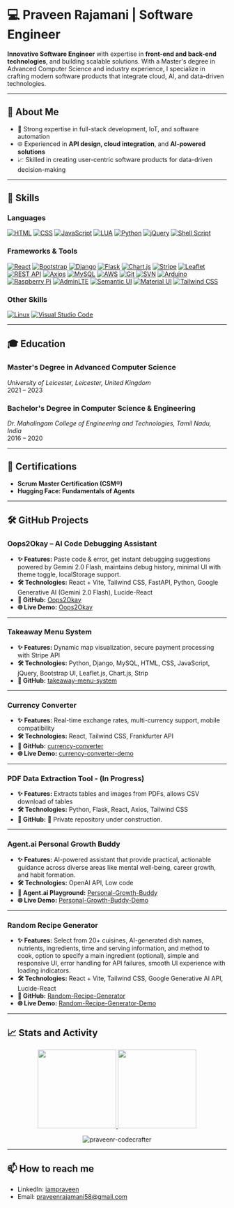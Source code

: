 # 💻 Praveen Rajamani | Software Engineer  

**Innovative Software Engineer** with expertise in **front-end and back-end technologies**, and building scalable solutions. With a Master's degree in Advanced Computer Science and industry experience, I specialize in crafting modern software products that integrate cloud, AI, and data-driven technologies.  

---

## 🚀 About Me  
- 🔧 Strong expertise in full-stack development, IoT, and software automation  
- 🌐 Experienced in **API design, cloud integration**, and **AI-powered solutions**  
- 📈 Skilled in creating user-centric software products for data-driven decision-making  

---

## 🔧 Skills  

### **Languages**  
[![HTML](https://img.shields.io/badge/-HTML-E34F26?style=for-the-badge&logo=html5&logoColor=white)](#) [![CSS](https://img.shields.io/badge/-CSS-1572B6?style=for-the-badge&logo=css3&logoColor=white)](#) [![JavaScript](https://img.shields.io/badge/-JavaScript-F7DF1E?style=for-the-badge&logo=javascript&logoColor=black)](#) [![LUA](https://img.shields.io/badge/-LUA-2C2D72?style=for-the-badge&logo=lua&logoColor=white)](#) [![Python](https://img.shields.io/badge/-Python-3776AB?style=for-the-badge&logo=python&logoColor=white)](#) [![jQuery](https://img.shields.io/badge/-jQuery-0769AD?style=for-the-badge&logo=jquery&logoColor=white)](#)  [![Shell Script](https://img.shields.io/badge/-Shell_Script-121011?style=for-the-badge&logo=gnu-bash&logoColor=white)](#)

### **Frameworks & Tools**  
[![React](https://img.shields.io/badge/-React-61DAFB?style=for-the-badge&logo=react&logoColor=black)](#) [![Bootstrap](https://img.shields.io/badge/-Bootstrap-7952B3?style=for-the-badge&logo=bootstrap&logoColor=white)](#) [![Django](https://img.shields.io/badge/-Django-092E20?style=for-the-badge&logo=django&logoColor=white)](#) [![Flask](https://img.shields.io/badge/-Flask-000000?style=for-the-badge&logo=flask&logoColor=white)](#) [![Chart.js](https://img.shields.io/badge/-Chart.js-FF6384?style=for-the-badge&logo=chart.js&logoColor=white)](#) [![Stripe](https://img.shields.io/badge/-Stripe-008CDD?style=for-the-badge&logo=stripe&logoColor=white)](#) [![Leaflet](https://img.shields.io/badge/-Leaflet-199900?style=for-the-badge&logo=leaflet&logoColor=white)](#) [![REST API](https://img.shields.io/badge/-REST_API-009688?style=for-the-badge&logo=fastapi&logoColor=white)](#) [![Axios](https://img.shields.io/badge/-Axios-5A29E4?style=for-the-badge&logo=axios&logoColor=white)](#) [![MySQL](https://img.shields.io/badge/-MySQL-4479A1?style=for-the-badge&logo=mysql&logoColor=white)](#) [![AWS](https://img.shields.io/badge/-AWS-232F3E?style=for-the-badge&logo=amazon-aws&logoColor=white)](#) [![Git](https://img.shields.io/badge/-Git-F05032?style=for-the-badge&logo=git&logoColor=white)](#) [![SVN](https://img.shields.io/badge/-SVN-809CC9?style=for-the-badge&logo=subversion&logoColor=white)](#) [![Arduino](https://img.shields.io/badge/-Arduino-00979D?style=for-the-badge&logo=arduino&logoColor=white)](#) [![Raspberry Pi](https://img.shields.io/badge/-Raspberry_Pi-A22846?style=for-the-badge&logo=raspberry-pi&logoColor=white)](#) [![AdminLTE](https://img.shields.io/badge/-AdminLTE-3C8DBC?style=for-the-badge&logo=adminlte&logoColor=white)](#) [![Semantic UI](https://img.shields.io/badge/-Semantic_UI-35BDB2?style=for-the-badge&logo=semantic-ui-react&logoColor=white)](#) [![Material UI](https://img.shields.io/badge/-Material_UI-0081CB?style=for-the-badge&logo=material-ui&logoColor=white)](#) [![Tailwind CSS](https://img.shields.io/badge/-Tailwind_CSS-38B2AC?style=for-the-badge&logo=tailwind-css&logoColor=white)](#) 

### **Other Skills**  
[![Linux](https://img.shields.io/badge/-Linux-FCC624?style=for-the-badge&logo=linux&logoColor=black)](#) [![Visual Studio Code](https://img.shields.io/badge/-Visual_Studio_Code-007ACC?style=for-the-badge&logo=visual-studio-code&logoColor=white)](#) 

---

## 🎓 Education  
### **Master's Degree in Advanced Computer Science**  
*University of Leicester, Leicester, United Kingdom*  
2021 – 2023  

### **Bachelor's Degree in Computer Science & Engineering**  
*Dr. Mahalingam College of Engineering and Technologies, Tamil Nadu, India*  
2016 – 2020  

---

## 📜 Certifications  
- **Scrum Master Certification (CSM®)**
- **Hugging Face: Fundamentals of Agents**

---

## 🛠 GitHub Projects  

### Oops2Okay – AI Code Debugging Assistant
- **✨ Features:** Paste code & error, get instant debugging suggestions powered by Gemini 2.0 Flash, maintains debug history, minimal UI with theme toggle, localStorage support.
- **🛠️ Technologies:** React + Vite, Tailwind CSS, FastAPI, Python, Google Generative AI (Gemini 2.0 Flash), Lucide-React
- **📂 GitHub:** [Oops2Okay](https://github.com/praveenr-CodeCrafter/oops2okay)
- **🌐 Live Demo:** [Oops2Okay](https://oops2okay.vercel.app/)
---

### Takeaway Menu System
- **✨ Features:** Dynamic map visualization, secure payment processing with Stripe API
- **🛠️ Technologies:** Python, Django, MySQL, HTML, CSS, JavaScript, jQuery, Bootstrap UI, Leaflet.js, Chart.js, Strip
- **📂 GitHub:** [takeaway-menu-system](https://github.com/praveenr-codecrafter/takeawaymenusystem)
---

### Currency Converter
- **✨ Features:** Real-time exchange rates, multi-currency support, mobile compatibility
- **🛠️ Technologies:** React, Tailwind CSS, Frankfurter API
- **📂 GitHub:** [currency-converter](https://github.com/praveenr-codecrafter/currency-converter)
- **🌐 Live Demo:** [currency-converter-demo](https://praveenr-codecrafter.github.io/currency-converter/)
---

### PDF Data Extraction Tool - (In Progress)
- **✨ Features:** Extracts tables and images from PDFs, allows CSV download of tables
- **🛠️ Technologies:** Python, Flask, React, Axios, Tailwind CSS 
- **📂 GitHub:** 🔐 Private repository under construction.
---

### Agent.ai Personal Growth Buddy
- **✨ Features:** AI-powered assistant that provide practical, actionable guidance across diverse areas like mental well-being, career growth, and habit formation.
- **🛠️ Technologies:** OpenAI API, Low code
- **📂 Agent.ai Playground:** [Personal-Growth-Buddy](https://agent.ai/agent/personal-growth-buddy)
- **🌐 Live Demo:** [Personal-Growth-Buddy-Demo](https://youtu.be/qLK3Byi8j9k?si=20-Uu4pZqiIlNA8v)
---

### Random Recipe Generator
- **✨ Features:** Select from 20+ cuisines, AI-generated dish names, nutrients, ingredients, time and serving information, and method to cook, option to specify a main ingredient (optional), simple and responsive UI, error handling for API failures, smooth UI experience with loading indicators.
- **🛠️ Technologies:** React + Vite, Tailwind CSS, Google Generative AI API, Lucide-React
- **📂 GitHub:** [Random-Recipe-Generator](https://github.com/praveenr-CodeCrafter/random-dish-generator)
- **🌐 Live Demo:** [Random-Recipe-Generator-Demo](https://random-dish-generator.vercel.app/)
---

## 📈 Stats and Activity

<div>
    <p align="center">
      <a href="https://github.com/praveenr-codecrafter">
       <img height="180em" src="https://github-readme-stats.vercel.app/api?username=praveenr-codecrafter&show_icons=true&theme=catppuccin_mocha&include_all_commits=true&count_private=true&cache_seconds=3600"/>
       <img height="180em" src="https://github-readme-stats.vercel.app/api/top-langs/?username=praveenr-codecrafter&layout=compact&langs_count=6&theme=catppuccin_mocha"/>
      </a>
    </p>
</div>
<p align="center">
    <img src="https://github-profile-trophy.vercel.app/?username=praveenr-codecrafter&theme=dracula&margin-w=20&margin-h=15&row=1&column=8&no-bg=false&no-frame=false" alt="praveenr-codecrafter" />
</p>

---

## 📫 How to reach me

- LinkedIn: [iampraveen](https://www.linkedin.com/in/iampraveenrajamani)
- Email: praveenrajamani58@gmail.com
